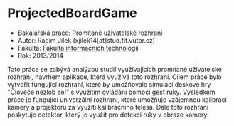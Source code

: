 # ProjectedBoardGame
- Bakalářská práce: Promítané uživatelské rozhraní
- Autor: Radim Jílek (xjilek14[at]stud.fit.vutbr.cz)
- Fakulta:	[Fakulta informačních technologií](http://www.fit.vutbr.cz/#_ga=1.83381333.212600640.1477955763)
- Rok:	2013/2014

Tato práce se zabývá analýzou studií využívajících promítané uživatelské rozhraní, návrhem aplikace, která využívá toto rozhraní. Cílem práce bylo vytvořit fungující rozhraní, které by umožňovalo simulaci deskové hry "Člověče nezlob se!" s využitím ovládání pomocí gest ruky. Výsledkem práce je fungující univerzální rozhraní, které umožňuje vzájemnou kalibraci kamery a projektoru za využití kalibračního tělesa. Dále toto rozhraní poskytuje detektor, který je využit pro detekci ruky v obraze kamery.
